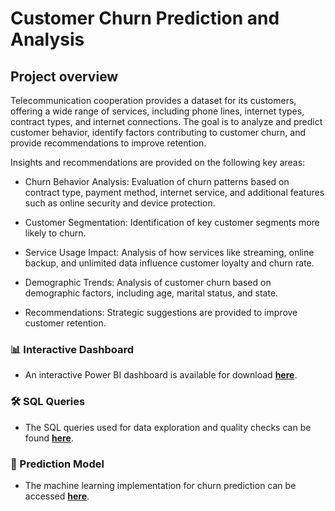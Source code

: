 # Customer Churn Prediction and Analysis

## Project overview 

Telecommunication cooperation provides a dataset for its customers, offering a wide range of services, including phone lines, internet types, contract types, and internet connections.
The goal is to analyze and predict customer behavior, identify factors contributing to customer churn, and provide recommendations to improve retention.

Insights and recommendations are provided on the following key areas: 

  - Churn Behavior Analysis: Evaluation of churn patterns based on contract type, payment method, internet service, and additional features such as online security and device protection.

  - Customer Segmentation: Identification of key customer segments more likely to churn.
    
  - Service Usage Impact: Analysis of how services like streaming, online backup, and unlimited data influence customer loyalty and churn rate.
  
  - Demographic Trends: Analysis of customer churn based on demographic factors, including age, marital status, and state.

  - Recommendations: Strategic suggestions are provided to improve customer retention.

### 📊 Interactive Dashboard

  - An interactive Power BI dashboard is available for download [**here**](https://github.com/Mo7amed-tal3at/telecom-customer-churn-analysis-da/blob/main/Churn%20Analysis%20Dashboard.pbix).

### 🛠️ SQL Queries

  - The SQL queries used for data exploration and quality checks can be found [**here**](https://github.com/Mo7amed-tal3at/telecom-customer-churn-analysis-da/blob/main/Churn_data_queries.sql).

### 🤖 Prediction Model

  - The machine learning implementation for churn prediction can be accessed [**here**](https://github.com/Mo7amed-tal3at/telecom-customer-churn-analysis-da/blob/main/MLModel.ipynb).
 

